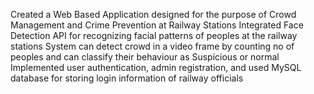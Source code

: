 Created a Web Based Application designed for the purpose of Crowd Management and Crime Prevention at Railway Stations
Integrated Face Detection API for recognizing facial patterns of peoples at the railway stations
System can detect crowd in a video frame by counting no of peoples and can classify their behaviour as Suspicious or normal
Implemented user authentication, admin registration, and used MySQL database for storing login information of railway officials 
